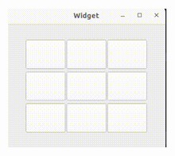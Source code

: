 ![](https://github.com/Nandhakumar19dev/Tic-Tac-Toe/blob/development/tomato_305-2024-01-10_15.55.44.gif)
